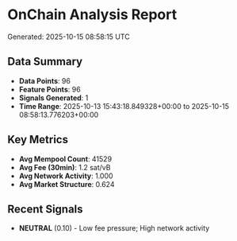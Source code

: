 # OnChain Analysis Report
Generated: 2025-10-15 08:58:15 UTC

## Data Summary
- **Data Points**: 96
- **Feature Points**: 96
- **Signals Generated**: 1
- **Time Range**: 2025-10-13 15:43:18.849328+00:00 to 2025-10-15 08:58:13.776203+00:00

## Key Metrics
- **Avg Mempool Count**: 41529
- **Avg Fee (30min)**: 1.2 sat/vB
- **Avg Network Activity**: 1.000
- **Avg Market Structure**: 0.624

## Recent Signals
- **NEUTRAL** (0.10) - Low fee pressure; High network activity
